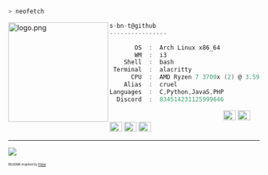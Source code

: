 ```zsh
> neofetch
```

<img align="left" src="https://cdn.discordapp.com/attachments/834673124510662676/901164596377817168/68747470733a2f2f6f7268756e2e6465762f696d672f63726f772e706e67.png" alt="logo.png" width="200" /> 

```csharp
s-bn-t@github
----------------

       OS  :  Arch Linux x86_64
       WM  :  i3
    Shell  :  bash
 Terminal  :  alacritty
      CPU  :  AMD Ryzen 7 3700x (2) @ 3.599GHz
    Alias  :  cruel
Languages  :  C,Python,JavaS,PHP
  Discord  :  834514231125999646
```

<p align="left">
  &nbsp; &nbsp; &nbsp; &nbsp; &nbsp;&nbsp; &nbsp; &nbsp; &nbsp; &nbsp;&nbsp; &nbsp; &nbsp; &nbsp; &nbsp; &nbsp; &nbsp; &nbsp; &nbsp; &nbsp; &nbsp;&nbsp; &nbsp; &nbsp; &nbsp; &nbsp;&nbsp; &nbsp; &nbsp; &nbsp; &nbsp;
  <img alt="#474342" src="https://via.placeholder.com/15/ADBAC7/000000?text=+" width="25" height="20" />
  <img alt="#fbedf6" src="https://via.placeholder.com/15/6CB6FF/000000?text=+" width="25" height="20" />
  <img alt="#c9594d" src="https://via.placeholder.com/15/F47067/000000?text=+" width="25" height="20" />
  <img alt="#f8b9b2" src="https://via.placeholder.com/15/DCBDFB/000000?text=+" width="25" height="20" />
  <img alt="#f8b9b2" src="https://via.placeholder.com/15/57ab5a/000000?text=+" width="25" height="20" />
</p>

---

![](https://komarev.com/ghpvc/?username=Phew&style=flat-square)
<p style="font-size: 6px">README inspired by <a href="https://github.com/Phew">Phew</a></p>
